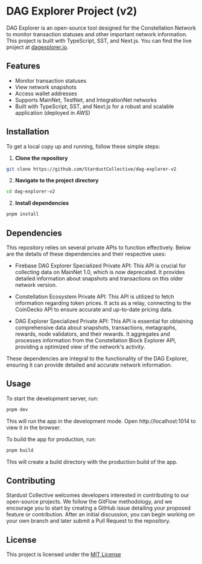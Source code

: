 # DAG Explorer Project (v2)

DAG Explorer is an open-source tool designed for the Constellation Network to monitor transaction statuses and other important network information. This project is built with TypeScript, SST, and Next.js. You can find the live project at [dagexplorer.io](https://dagexplorer.io/).

## Features

- Monitor transaction statuses
- View network snapshots
- Access wallet addresses
- Supports MainNet, TestNet, and IntegrationNet networks
- Built with TypeScript, SST, and Next.js for a robust and scalable application (deployed in AWS)

## Installation

To get a local copy up and running, follow these simple steps:

1. **Clone the repository**

```sh
git clone https://github.com/StardustCollective/dag-explorer-v2
```

2. **Navigate to the project directory**

```sh
cd dag-explorer-v2
```

2. **Install dependencies**

```sh
pnpm install
```

## Dependencies
This repository relies on several private APIs to function effectively. Below are the details of these dependencies and their respective uses:

+ Firebase DAG Explorer Specialized Private API: This API is crucial for collecting data on MainNet 1.0, which is now deprecated. It provides detailed information about snapshots and transactions on this older network version.

+ Constellation Ecosystem Private API: This API is utilized to fetch information regarding token prices. It acts as a relay, connecting to the CoinGecko API to ensure accurate and up-to-date pricing data.

+ DAG Explorer Specialized Private API: This API is essential for obtaining comprehensive data about snapshots, transactions, metagraphs, rewards, node validators, and their rewards. It aggregates and processes information from the Constellation Block Explorer API, providing a optimized view of the network's activity.

These dependencies are integral to the functionality of the DAG Explorer, ensuring it can provide detailed and accurate network information.

## Usage

To start the development server, run:

```sh
pnpm dev
```

This will run the app in the development mode.
Open http://localhost:1014 to view it in the browser.

To build the app for production, run:

```sh
pnpm build
```

This will create a build directory with the production build of the app.

## Contributing

Stardust Collective welcomes developers interested in contributing to our open-source projects. We follow the GitFlow methodology, and we encourage you to start by creating a GitHub issue detailing your proposed feature or contribution. After an initial discussion, you can begin working on your own branch and later submit a Pull Request to the repository.

## License

This project is licensed under the [MIT License](./LICENSE)
